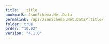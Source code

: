 ```yaml
---
title: __title
bookmark: JsonSchema.Net.Data
permalink: /api/JsonSchema.Net.Data/:title/
folder: true
order: "10.02"
version: "4.1.0"
---
```

